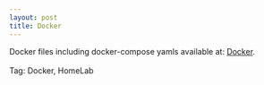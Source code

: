 ```yaml
---
layout: post
title: Docker
---
```


Docker files including docker-compose yamls available at: <a href="https://github.com/StartTheTrip/Docker">Docker</a>.<br><br>
Tag: Docker, HomeLab